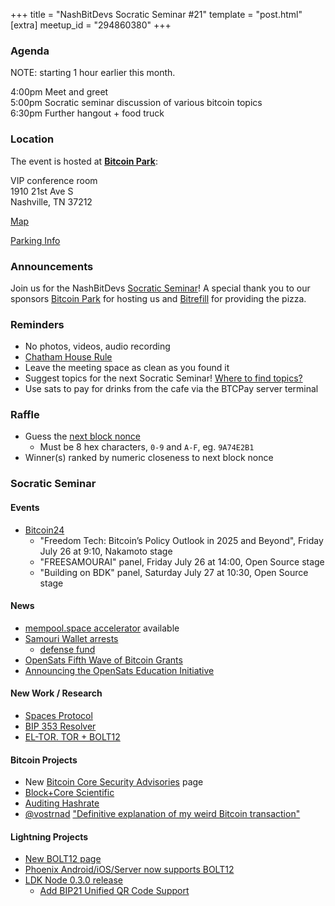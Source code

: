 +++
title = "NashBitDevs Socratic Seminar #21"
template = "post.html"
[extra]
meetup_id = "294860380"
+++

### Agenda

NOTE: starting 1 hour earlier this month.

4:00pm Meet and greet  
5:00pm Socratic seminar discussion of various bitcoin topics   
6:30pm Further hangout + food truck  

### Location

The event is hosted at [**Bitcoin Park**](https://bitcoinpark.com):

VIP conference room   
1910 21st Ave S  
Nashville, TN  37212  

[Map](https://www.google.com/maps/place/1910+21st+Ave+S,+Nashville,+TN+37212/@36.1347819,-86.8029863,17z/data=!3m1!4b1!4m5!3m4!1s0x8864669fea1ce71d:0xdc34986293b94f39!8m2!3d36.1347819!4d-86.8007923)  

[Parking Info](/about/bitcoinpark-parking)  

### Announcements

Join us for the NashBitDevs [Socratic Seminar](/about)! A special thank you to our 
sponsors [Bitcoin Park](https://bitcoinpark.co/) for hosting us and [Bitrefill](https://bitrefill.com/) for providing the pizza. 

### Reminders

  - No photos, videos, audio recording
  - [Chatham House Rule](https://www.chathamhouse.org/about-us/chatham-house-rule)
  - Leave the meeting space as clean as you found it
  - Suggest topics for the next Socratic Seminar! [Where to find topics?](/about/find-topics)
  - Use sats to pay for drinks from the cafe via the BTCPay server terminal

### Raffle

  - Guess the [next block nonce](https://nonce.notmandatory.org/)
    - Must be 8 hex characters, `0-9` and `A-F`, eg. `9A74E2B1`
  - Winner(s) ranked by numeric closeness to next block nonce

### Socratic Seminar

#### Events

* [Bitcoin24](https://b.tc/conference/2024/agenda) 
  * "Freedom Tech: Bitcoin’s Policy Outlook in 2025 and Beyond", Friday July 26 at 9:10, Nakamoto stage
  * "FREESAMOURAI" panel, Friday July 26 at 14:00, Open Source stage
  * "Building on BDK" panel, Saturday July 27 at 10:30, Open Source stage

#### News

- [mempool.space accelerator](https://mempool.space/accelerator) available
- [Samouri Wallet arrests](https://blog.ronindojo.io/freesamourai/)
  - [defense fund](https://p2prights.org)
- [OpenSats Fifth Wave of Bitcoin Grants](https://opensats.org/blog/bitcoin-grants-july-2024)
- [Announcing the OpenSats Education Initiative](https://opensats.org/blog/announcing-the-opensats-education-initiative)

#### New Work / Research

- [Spaces Protocol](https://spacesprotocol.org/paper/)
- [BIP 353 Resolver](https://satsto.me)
- [EL-TOR. TOR + BOLT12](https://devpost.com/software/el-tor)

#### Bitcoin Projects

- New [Bitcoin Core Security Advisories](https://bitcoincore.org/en/security-advisories/) page
- [Block+Core Scientific](https://www.mining.build/blog/first-mining-chip-customer/)
- [Auditing Hashrate](https://github.com/stratum-mining/stratum/discussions/1052)
- [@vostrnad](https://stacker.news/vostrnad) ["Definitive explanation of my weird Bitcoin transaction"](https://stacker.news/items/600187)

#### Lightning Projects

- [New BOLT12 page](https://bolt12.org/)
- [Phoenix Android/iOS/Server now supports BOLT12](https://x.com/PhoenixWallet/status/1808547081214439494)
- [LDK Node 0.3.0 release](https://github.com/lightningdevkit/ldk-node/blob/main/CHANGELOG.md)
  - [Add BIP21 Unified QR Code Support](https://github.com/lightningdevkit/ldk-node/pull/302)
